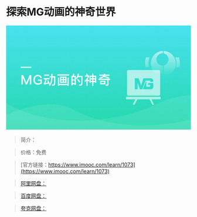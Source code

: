 # 探索MG动画的神奇世界

![img](../../assets/5fe443080001d19f05400304.jpg)

> 简介：

> 价格：免费

> [官方链接：https://www.imooc.com/learn/1073](https://www.imooc.com/learn/1073)

> [阿里网盘：]()

> [百度网盘：]()

> [夸克网盘：]()
